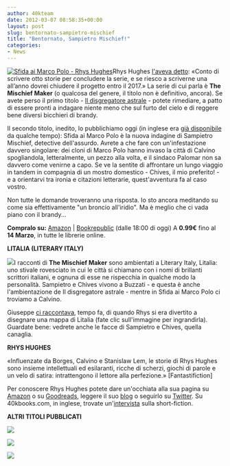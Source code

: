 ```yaml
---
author: 40kteam
date: 2012-03-07 08:58:35+00:00
layout: post
slug: bentornato-sampietro-mischief
title: "Bentornato, Sampietro Mischief!"
categories:
- News
---
```


[![Sfida ai Marco Polo - Rhys Hughes](http://40k.it/wp-content/uploads/2012/03/9788865860977_sito.jpg)](http://www.40kbooks.com/?page_id=133&category=1&product_id=97)Rhys Hughes [l'aveva detto](http://rhysaurus.blogspot.com/2011/04/sampietro-mischief.html): «Conto di scrivere otto storie per concludere la serie, e se riesco a scriverne una all’anno dovrei chiudere il progetto entro il 2017.» La serie di cui parla è **The Mischief Maker** (o qualcosa del genere, il titolo non è definitivo, ancora). Se avete perso il primo titolo - [Il disgregatore astrale](http://www.40kbooks.com/?page_id=133&category=14&product_id=35) - potete rimediare, a patto di essere pronti a indagare niente meno che sul furto del cielo e di reggere bene diversi bicchieri di brandy.

Il secondo titolo, inedito, lo pubblichiamo oggi (in inglese era [già disponibile](http://www.40kbooks.com/?page_id=133&category=13&product_id=77) da qualche tempo): Sfida ai Marco Polo è la nuova indagine di Sampietro Mischief, detective dell'assurdo. Avrete a che fare con un'infestazione davvero singolare: dei cloni di Marco Polo hanno invaso la città di Calvino spogliandola, letteralmente, un pezzo alla volta, e il sindaco Palomar non sa davvero come venirne a capo. Se ve la sentite di affrontare un lungo viaggio in tandem in compagnia di un mostro domestico - Chives, il mio preferito! - e a orientarvi tra ironia e citazioni letterarie, quest'avventura fa al caso vostro.

Non tutte le domande troveranno una risposta. Io sto ancora meditando su come sia effettivamente "un broncio all'iridio". Ma è meglio che ci vada piano con il brandy...

**Compralo su:** [Amazon](http://www.amazon.it/Sfida-ai-Marco-Polo-ebook/dp/B007HQDMIW/ref=sr_1_1?s=digital-text&ie=UTF8&qid=1331104024&sr=1-1) | [Bookrepublic](http://www.bookrepublic.it/book/9788865860977-sfida-ai-marco-polo/) (dalle 18:00 di oggi)
A **0.99€** fino al **14 Marzo**, in tutte le librerie online.

**LITALIA (LITERARY ITALY)**

[![](http://40k.it/wp-content/uploads/2012/03/Lit-It.jpeg)](http://1.bp.blogspot.com/-cdYIR-IrK_g/TbfY-v7hQwI/AAAAAAAABHY/bEUJU7bOtOs/s1600/Lit-It.jpg)I racconti di **The Mischief Maker** sono ambientati a Literary Italy, Litalia: uno stivale rovesciato in cui le città si chiamano con i nomi di brillanti scrittori italiani, e ognuna di esse ne rispecchia in qualche modo la personalità. Sampietro e Chives vivono a Buzzati - e questa è anche l'ambientazione de Il disgregatore astrale - mentre in Sfida ai Marco Polo ci troviamo a Calvino.

Giuseppe [ci raccontava](http://www.bookcafe.net/blog/blog.cfm?id=1454), tempo fa, di quando Rhys si era divertito a disegnare una mappa di Litalia (fate clic sull'immagine per ingrandirla). Guardate bene: vedrete anche le facce di Sampietro e Chives, quella canaglia.

**RHYS HUGHES**

«Influenzate da Borges, Calvino e Stanislaw Lem, le storie di Rhys Hughes sono insieme intellettuali ed esilaranti, ricche di scherzi, giochi di parole e un velo di satira: intrattengono il lettore alla perfezione.» [Fantastifiction]

Per conoscere Rhys Hughes potete dare un'occhiata alla sua pagina su [Amazon](http://www.amazon.com/Rhys-Hughes/e/B0043O1WQA/ref=ntt_athr_dp_pel_1) o su [Goodreads](http://www.goodreads.com/author/show/122631.Rhys_Hughes), leggere il suo [blog](http://rhysaurus.blogspot.com/) o seguirlo su [Twitter](https://twitter.com/#!/rhysaurus). Su 40kbooks.com, in inglese, trovate un'[intervista](http://www.40kbooks.com/?p=12383) sulla short-fiction.

**ALTRI TITOLI PUBBLICATI**








[![](http://40k.it/wp-content/uploads/2012/03/astral-hughes_It_t-2.png)](http://www.40kbooks.com/?page_id=133&category=14&product_id=35)


[![](http://40k.it/wp-content/uploads/2012/03/festival-hughes_i-1_t.jpeg)](http://www.40kbooks.com/?page_id=133&category=14&product_id=51)


[![](http://40k.it/wp-content/uploads/2012/03/scamps-hughes_I_ok.jpeg)](http://www.40kbooks.com/?page_id=133&category=14&product_id=66)




